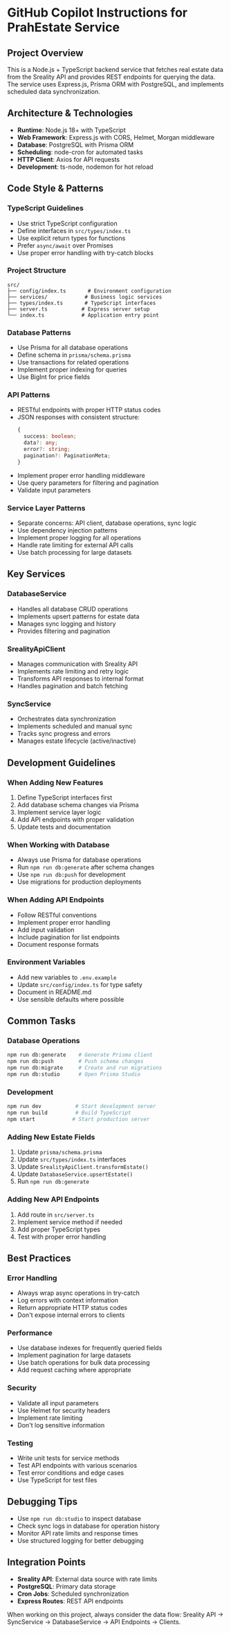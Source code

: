 # GitHub Copilot Instructions for PrahEstate Service

## Project Overview
This is a Node.js + TypeScript backend service that fetches real estate data from the Sreality API and provides REST endpoints for querying the data. The service uses Express.js, Prisma ORM with PostgreSQL, and implements scheduled data synchronization.

## Architecture & Technologies
- **Runtime**: Node.js 18+ with TypeScript
- **Web Framework**: Express.js with CORS, Helmet, Morgan middleware
- **Database**: PostgreSQL with Prisma ORM
- **Scheduling**: node-cron for automated tasks
- **HTTP Client**: Axios for API requests
- **Development**: ts-node, nodemon for hot reload

## Code Style & Patterns

### TypeScript Guidelines
- Use strict TypeScript configuration
- Define interfaces in `src/types/index.ts`
- Use explicit return types for functions
- Prefer `async/await` over Promises
- Use proper error handling with try-catch blocks

### Project Structure
```
src/
├── config/index.ts       # Environment configuration
├── services/            # Business logic services
├── types/index.ts       # TypeScript interfaces
├── server.ts           # Express server setup
└── index.ts            # Application entry point
```

### Database Patterns
- Use Prisma for all database operations
- Define schema in `prisma/schema.prisma`
- Use transactions for related operations
- Implement proper indexing for queries
- Use BigInt for price fields

### API Patterns
- RESTful endpoints with proper HTTP status codes
- JSON responses with consistent structure:
  ```typescript
  {
    success: boolean;
    data?: any;
    error?: string;
    pagination?: PaginationMeta;
  }
  ```
- Implement proper error handling middleware
- Use query parameters for filtering and pagination
- Validate input parameters

### Service Layer Patterns
- Separate concerns: API client, database operations, sync logic
- Use dependency injection patterns
- Implement proper logging for all operations
- Handle rate limiting for external API calls
- Use batch processing for large datasets

## Key Services

### DatabaseService
- Handles all database CRUD operations
- Implements upsert patterns for estate data
- Manages sync logging and history
- Provides filtering and pagination

### SrealityApiClient
- Manages communication with Sreality API
- Implements rate limiting and retry logic
- Transforms API responses to internal format
- Handles pagination and batch fetching

### SyncService
- Orchestrates data synchronization
- Implements scheduled and manual sync
- Tracks sync progress and errors
- Manages estate lifecycle (active/inactive)

## Development Guidelines

### When Adding New Features
1. Define TypeScript interfaces first
2. Add database schema changes via Prisma
3. Implement service layer logic
4. Add API endpoints with proper validation
5. Update tests and documentation

### When Working with Database
- Always use Prisma for database operations
- Run `npm run db:generate` after schema changes
- Use `npm run db:push` for development
- Use migrations for production deployments

### When Adding API Endpoints
- Follow RESTful conventions
- Implement proper error handling
- Add input validation
- Include pagination for list endpoints
- Document response formats

### Environment Variables
- Add new variables to `.env.example`
- Update `src/config/index.ts` for type safety
- Document in README.md
- Use sensible defaults where possible

## Common Tasks

### Database Operations
```bash
npm run db:generate    # Generate Prisma client
npm run db:push        # Push schema changes
npm run db:migrate     # Create and run migrations
npm run db:studio      # Open Prisma Studio
```

### Development
```bash
npm run dev           # Start development server
npm run build         # Build TypeScript
npm start            # Start production server
```

### Adding New Estate Fields
1. Update `prisma/schema.prisma`
2. Update `src/types/index.ts` interfaces
3. Update `SrealityApiClient.transformEstate()`
4. Update `DatabaseService.upsertEstate()`
5. Run `npm run db:generate`

### Adding New API Endpoints
1. Add route in `src/server.ts`
2. Implement service method if needed
3. Add proper TypeScript types
4. Test with proper error handling

## Best Practices

### Error Handling
- Always wrap async operations in try-catch
- Log errors with context information
- Return appropriate HTTP status codes
- Don't expose internal errors to clients

### Performance
- Use database indexes for frequently queried fields
- Implement pagination for large datasets
- Use batch operations for bulk data processing
- Add request caching where appropriate

### Security
- Validate all input parameters
- Use Helmet for security headers
- Implement rate limiting
- Don't log sensitive information

### Testing
- Write unit tests for service methods
- Test API endpoints with various scenarios
- Test error conditions and edge cases
- Use TypeScript for test files

## Debugging Tips
- Use `npm run db:studio` to inspect database
- Check sync logs in database for operation history
- Monitor API rate limits and response times
- Use structured logging for better debugging

## Integration Points
- **Sreality API**: External data source with rate limits
- **PostgreSQL**: Primary data storage
- **Cron Jobs**: Scheduled synchronization
- **Express Routes**: REST API endpoints

When working on this project, always consider the data flow: Sreality API → SyncService → DatabaseService → API Endpoints → Clients.
